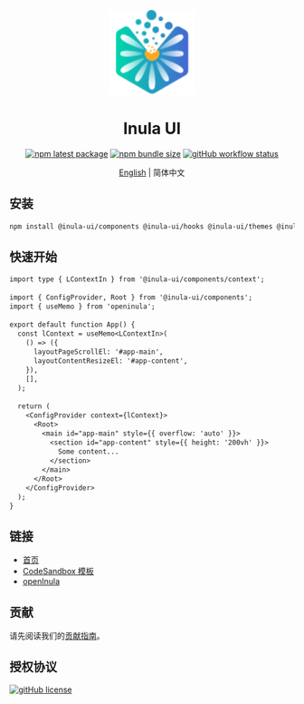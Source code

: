 <p align="center">
  <a href="//inula-ui.github.io/" rel="noopener" target="_blank"><img width="150" src="https://raw.githubusercontent.com/inula-ui/inula-ui/main/apps/site/public/logo.png" alt="logo"></a>
</p>

<h1 align="center">Inula UI</h1>

<div align="center">

<!-- prettier-ignore-start -->
[![npm latest package](http://img.shields.io/npm/v/@inula-ui/components/latest.svg?style=flat-square)](https://www.npmjs.com/package/@inula-ui/components)
[![npm bundle size](https://img.shields.io/bundlephobia/minzip/@inula-ui/components?style=flat-square)](https://bundlephobia.com/package/@inula-ui/components)
[![gitHub workflow status](https://img.shields.io/github/actions/workflow/status/inula-ui/inula-ui/main.yml?branch=main&style=flat-square)](https://github.com/inula-ui/inula-ui/actions/workflows/main.yml)
<!-- prettier-ignore-end -->

</div>

<div align="center">

[English](README.md) | 简体中文

</div>

## 安装

```bash
npm install @inula-ui/components @inula-ui/hooks @inula-ui/themes @inula-ui/utils
```

## 快速开始

```tsx
import type { LContextIn } from '@inula-ui/components/context';

import { ConfigProvider, Root } from '@inula-ui/components';
import { useMemo } from 'openinula';

export default function App() {
  const lContext = useMemo<LContextIn>(
    () => ({
      layoutPageScrollEl: '#app-main',
      layoutContentResizeEl: '#app-content',
    }),
    [],
  );

  return (
    <ConfigProvider context={lContext}>
      <Root>
        <main id="app-main" style={{ overflow: 'auto' }}>
          <section id="app-content" style={{ height: '200vh' }}>
            Some content...
          </section>
        </main>
      </Root>
    </ConfigProvider>
  );
}
```

## 链接

- [首页](https://inula-ui.github.io)
- [CodeSandbox 模板](https://codesandbox.io/s/getting-started-22yzz3)
- [openInula](https://openinula.net)

## 贡献

请先阅读我们的[贡献指南](/CONTRIBUTING.md)。

## 授权协议

[![gitHub license](https://img.shields.io/github/license/inula-ui/inula-ui?style=flat-square)](/LICENSE)
